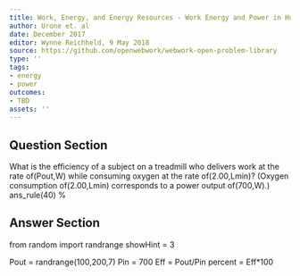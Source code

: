 ```yaml
---
title: Work, Energy, and Energy Resources - Work Energy and Power in Humans
author: Urone et. al
date: December 2017
editor: Wynne Reichheld, 9 May 2018
source: https://github.com/openwebwork/webwork-open-problem-library
type: ''
tags:
- energy
- power
outcomes:
- TBD
assets: ''
---
```


## Question Section 

What is the efficiency of a subject on a treadmill who delivers work at the rate of(Pout,W) while consuming oxygen at the rate of(2.00,Lmin)? (Oxygen consumption of(2.00,Lmin) corresponds to a power output of(700,W).)
ans_rule(40) %


## Answer Section

from random import randrange
showHint = 3

Pout = randrange(100,200,7)
Pin = 700
Eff = Pout/Pin
percent = Eff*100